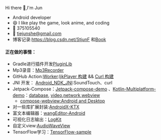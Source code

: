 Hi there 👋,I'm Jun
<!--
![Anurag's github stats](https://github-readme-stats.vercel.app/api?username=shetiejun&theme=vue-dark)![Top Langs](https://github-readme-stats.vercel.app/api/top-langs/?username=shetiejun&layout=compact&theme=vue-dark)
-->

-  Android developer
- 😄  I like play the game, look anime, and coding
-  :penguin:  375105540 
-  :email: tiejunshe@gmail.com
-  博客记录:https://blog.csdn.net/StjunF 和[Book](https://github.com/SheTieJun/Book)


<!--
### 🛠 技术栈 | Tech Stack

- ![Language](https://img.shields.io/badge/-Language-333333?style=flat&logo=Language&logoColor=007396):&#160; ![Java](https://img.shields.io/badge/-Java-333333?style=flat&logo=Java&logoColor=FE6D4B)  ![Kotlin](https://img.shields.io/badge/-Kotlin-333333?style=flat&logo=Kotlin&logoColor=a3e496)
- ![字节码插装](https://img.shields.io/badge/-byte-333333?style=flat&logo=byte&logoColor=FE6D4B): ![AspectJ](https://img.shields.io/badge/-AspectJ-333333?style=flat&logo=AspectJ&logoColor=FE6D4B)  ![ASM](https://img.shields.io/badge/-ASM-333333?style=flat&logo=ASM&logoColor=FE6D4B)
- ![Tech](https://img.shields.io/badge/-technology-333333?style=flat&logo=fire&logoColor=007396):![APT](https://img.shields.io/badge/-APT-333333?style=flat&logo=APT&logoColor=FE6D4B)  ![Java 泛型](https://img.shields.io/badge/-Java泛型-333333?style=flat&logo=Java&logoColor=FE6D4B)   ![反射](https://img.shields.io/badge/-reflect-333333?style=flat&logo=reflect&logoColor=FE6D4B)   ![自定义view](https://img.shields.io/badge/-自定义view-333333?style=flat&logo=view&logoColor=FE6D4B)    ![kotlin  协程](https://img.shields.io/badge/-kotlin协程-333333?style=flat&logo=kotlin&logoColor=FE6D4B)    ![ Gradle插件开发](https://img.shields.io/badge/-Gradle插件开发-333333?style=flat&logo=Gradle&logoColor=FE6D4B)  ![ viewbinding](https://img.shields.io/badge/-Viewbinding-333333?style=flat&logo=Android&logoColor=FE6D4B)   ![ Jekpect](https://img.shields.io/badge/-Jekpect-333333?style=flat&logo=Android&logoColor=FE6D4B) 
- ![模式](https://img.shields.io/badge/-模式-333333?style=flat&logo=fire&logoColor=007396):![MVC](https://img.shields.io/badge/-MVC-333333?style=flat&logo=frame&logoColor=5A9AEF)  ![MVP](https://img.shields.io/badge/-MVP-333333?style=flat&logo=frame&logoColor=5A9AEF)   ![MVVM](https://img.shields.io/badge/-MVVM-333333?style=flat&logo=frame&logoColor=5A9AEF) 
- ![版本控制](https://img.shields.io/badge/-版本控制-333333?style=flat&logo=fire&logoColor=007396) : ![Git](https://img.shields.io/badge/-Git-333333?style=flat&logo=git)   ![GitHub](https://img.shields.io/badge/-GitHub-333333?style=flat&logo=github)     ![Jenkins](https://img.shields.io/badge/-Jenkins-333333?style=flat&logo=Jenkins)  

- ![other](https://img.shields.io/badge/-other-333333?style=flat&logo=fire&logoColor=007396):  ![Linux](https://img.shields.io/badge/-Linux-333333?style=flat&logo=Linux&logoColor=FCC624)   ![聚合支付](https://img.shields.io/badge/-聚合支付-333333?style=flat&logo=payoneer&logoColor=FF4800)   ![Markdown](https://img.shields.io/badge/-Markdown-333333?style=flat&logo=markdown)   ![DLNA投屏](https://img.shields.io/badge/-DLNA投屏-333333?style=flat&logo=DLNA)
-->

#### 正在做的事情：


- Gradle进行插件开发[PluginLib](https://github.com/SheTieJun/PluginLib)
- Mp3录音：[Mp3Recorder](https://github.com/SheTieJun/Mp3Recorder) 
- GitHub Action:[Worker](https://github.com/SheTieJun/Worker):[IjkPlayer 构建](https://github.com/SheTieJun/Worker/blob/ijkplayerWorker/.github/workflows/ijkWorker.yml) && [Curl 构建](https://github.com/SheTieJun/curl-android)
- JNI 开发： [Android_NDK_JNI](https://github.com/SheTieJun/Android_NDK_JNI):SoundTouch、curl
- Jetpack-Compose：[Jetpack-compose-demo](https://github.com/SheTieJun/Jetpack-compose-demo) 、[Kotlin-Multiplatform-demo](https://github.com/SheTieJun/Kotlin-Multiplatform-demo)：[database](https://github.com/SheTieJun/Kotlin-Multiplatform-demo/tree/master/common/database), [video](https://github.com/SheTieJun/Kotlin-Multiplatform-demo/tree/master/common/video),[network](https://github.com/SheTieJun/Kotlin-Multiplatform-demo/tree/master/common/network),[webview](https://github.com/SheTieJun/Kotlin-Multiplatform-demo/tree/master/common/webview)
  - [compose-webview:Android and Desktop](https://github.com/SheTieJun/compose-webview)
- 对一些库扩展封装:[AndroidX-KTX](https://github.com/SheTieJun/AndroidX-KTX)
- 富文本编辑器：[wangEditor-Android](https://github.com/SheTieJun/wangEditor-Android)
- 可视化日志输出：[LogKit](https://github.com/SheTieJun/LogKit)
- 自定义view:[AudioWaveView](https://github.com/SheTieJun/AudioWaveView)
- TensorFlow学习：[TensorFlow-sample](https://github.com/SheTieJun/TensorFlow-sample)





